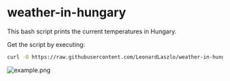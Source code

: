 # weather-in-hungary

This bash script prints the current temperatures in Hungary.

Get the script by executing:
```bash
curl -O https://raw.githubusercontent.com/LeonardLaszlo/weather-in-hungary/master/weather.sh
```


![example.png](https://raw.githubusercontent.com/LeonardLaszlo/weather-in-hungary/master/images/example.png)
